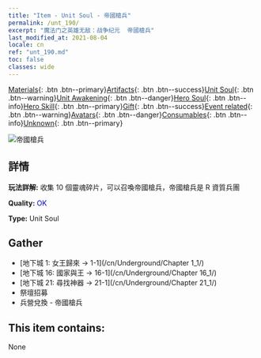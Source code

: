 ```yaml
---
title: "Item - Unit Soul - 帝國槍兵"
permalink: /unt_190/
excerpt: "魔法门之英雄无敌：战争纪元  帝國槍兵"
last_modified_at: 2021-08-04
locale: cn
ref: "unt_190.md"
toc: false
classes: wide
---
```

 [Materials](/ItemsCN/){: .btn .btn--primary}[Artifacts](/ItemsCN/Artifacts/){: .btn .btn--success}[Unit Soul](/ItemsCN/UnitSoul/){: .btn .btn--warning}[Unit Awakening](/ItemsCN/UnitAwakening/){: .btn .btn--danger}[Hero Soul](/ItemsCN/HeroSoul/){: .btn .btn--info}[Hero Skill](/ItemsCN/HeroSkill/){: .btn .btn--primary}[Gift](/ItemsCN/Gift/){: .btn .btn--success}[Event related](/ItemsCN/Events/){: .btn .btn--warning}[Avatars](/ItemsCN/Avatars/){: .btn .btn--danger}[Consumables](/ItemsCN/Consumables/){: .btn .btn--info}[Unknown](/ItemsCN/Unknown/){: .btn .btn--primary}

 ![帝國槍兵](/images/u/ti_jibing.jpg)

## 詳情
 **玩法詳解:** 收集 10 個靈魂碎片，可以召喚帝國槍兵，帝國槍兵是 R 資質兵團

 **Quality:** <span style="color: #0000CD">OK</span>

 **Type:** Unit Soul

## Gather

*    [地下城 1: 女王歸來 -> 1-1](/cn/Underground/Chapter 1_1/) 
*    [地下城 16: 國家與王 -> 16-1](/cn/Underground/Chapter 16_1/) 
*    [地下城 21: 尋找神器 -> 21-1](/cn/Underground/Chapter 21_1/) 
*    祭壇招募 
*    兵營兌換 - 帝國槍兵 

## This item contains:

  None

